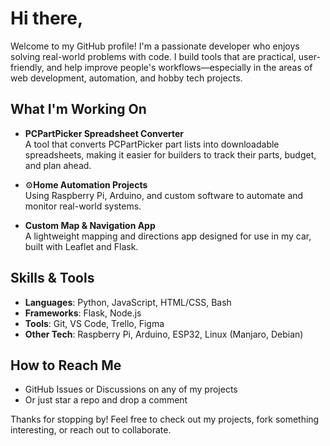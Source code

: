 # Hi there,

Welcome to my GitHub profile! I'm a passionate developer who enjoys solving real-world problems with code. I build tools that are practical, user-friendly, and help improve people's workflows—especially in the areas of web development, automation, and hobby tech projects.

## What I'm Working On

- **PCPartPicker Spreadsheet Converter**  
  A tool that converts PCPartPicker part lists into downloadable spreadsheets, making it easier for builders to track their parts, budget, and plan ahead.

- ⚙**Home Automation Projects**  
  Using Raspberry Pi, Arduino, and custom software to automate and monitor real-world systems.

- **Custom Map & Navigation App**  
  A lightweight mapping and directions app designed for use in my car, built with Leaflet and Flask.

## Skills & Tools

- **Languages**: Python, JavaScript, HTML/CSS, Bash
- **Frameworks**: Flask, Node.js
- **Tools**: Git, VS Code, Trello, Figma
- **Other Tech**: Raspberry Pi, Arduino, ESP32, Linux (Manjaro, Debian)

## How to Reach Me

- GitHub Issues or Discussions on any of my projects  
- Or just star a repo and drop a comment

Thanks for stopping by! Feel free to check out my projects, fork something interesting, or reach out to collaborate.
